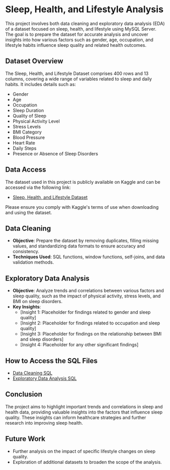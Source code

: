 # Sleep, Health, and Lifestyle Analysis

This project involves both data cleaning and exploratory data analysis (EDA) of a dataset focused on sleep, health, and lifestyle using MySQL Server. The goal is to prepare the dataset for accurate analysis and uncover insights into how various factors such as gender, age, occupation, and lifestyle habits influence sleep quality and related health outcomes.

## Dataset Overview

The Sleep, Health, and Lifestyle Dataset comprises 400 rows and 13 columns, covering a wide range of variables related to sleep and daily habits. It includes details such as:

- Gender
- Age
- Occupation
- Sleep Duration
- Quality of Sleep
- Physical Activity Level
- Stress Levels
- BMI Category
- Blood Pressure
- Heart Rate
- Daily Steps
- Presence or Absence of Sleep Disorders

## Data Access

The dataset used in this project is publicly available on Kaggle and can be accessed via the following link:

- [Sleep, Health, and Lifestyle Dataset](https://www.kaggle.com/datasets/uom190346a/sleep-health-and-lifestyle-dataset)

Please ensure you comply with Kaggle's terms of use when downloading and using the dataset.

## Data Cleaning

- **Objective**: Prepare the dataset by removing duplicates, filling missing values, and standardizing data formats to ensure accuracy and consistency.
- **Techniques Used**: SQL functions, window functions, self-joins, and data validation methods.

## Exploratory Data Analysis

- **Objective**: Analyze trends and correlations between various factors and sleep quality, such as the impact of physical activity, stress levels, and BMI on sleep disorders.
- **Key Insights**:
  - [Insight 1: Placeholder for findings related to gender and sleep quality]
  - [Insight 2: Placeholder for findings related to occupation and sleep quality]
  - [Insight 3: Placeholder for findings on the relationship between BMI and sleep disorders]
  - [Insight 4: Placeholder for any other significant findings]

## How to Access the SQL Files

- [Data Cleaning SQL](./path/to/data-cleaning.sql)
- [Exploratory Data Analysis SQL](./path/to/exploratory-data-analysis.sql)

## Conclusion

The project aims to highlight important trends and correlations in sleep and health data, providing valuable insights into the factors that influence sleep quality. These insights can inform healthcare strategies and further research into improving sleep health.

## Future Work

- Further analysis on the impact of specific lifestyle changes on sleep quality.
- Exploration of additional datasets to broaden the scope of the analysis.
